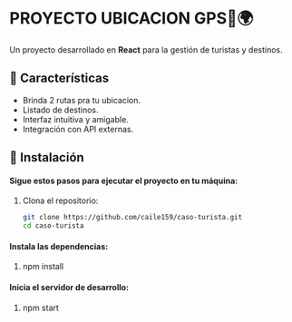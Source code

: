 # PROYECTO UBICACION GPS🧳🌍  

Un proyecto desarrollado en **React** para la gestión de turistas y destinos.  

## 📌 Características  
- Brinda 2 rutas pra tu ubicacion.  
- Listado de destinos.  
- Interfaz intuitiva y amigable.  
- Integración con API externas.  

## 🚀 Instalación  
#### Sigue estos pasos para ejecutar el proyecto en tu máquina:  

1. Clona el repositorio:  
   ```sh
   git clone https://github.com/caile159/caso-turista.git
   cd caso-turista
#### Instala las dependencias:
1. npm install

#### Inicia el servidor de desarrollo:
1. npm start




